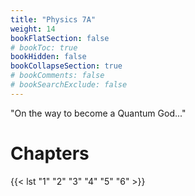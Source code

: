 ```yaml
---
title: "Physics 7A"
weight: 14
bookFlatSection: false
# bookToc: true
bookHidden: false
bookCollapseSection: true
# bookComments: false
# bookSearchExclude: false
---
```

"On the way to become a Quantum God..."


# Chapters

{{< lst "1" "2" "3" "4" "5" "6" >}}